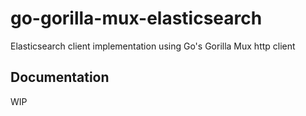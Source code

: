 # go-gorilla-mux-elasticsearch
Elasticsearch client implementation using Go's Gorilla Mux http client

## Documentation
WIP
